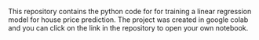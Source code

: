 This repository contains the python code for for training a linear regression model for house price prediction.
The  project was created in google colab and you can click on the link in the repository to open your own notebook.
